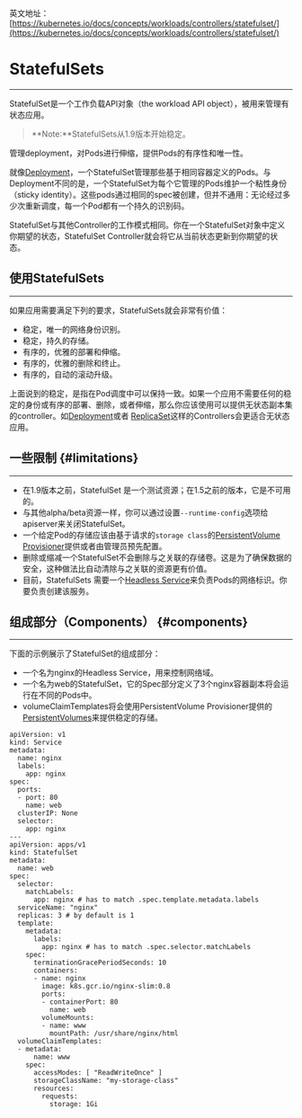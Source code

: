 英文地址：[https://kubernetes.io/docs/concepts/workloads/controllers/statefulset/](https://kubernetes.io/docs/concepts/workloads/controllers/statefulset/)

# StatefulSets

---

StatefulSet是一个工作负载API对象（the workload API object），被用来管理有状态应用。

> **Note:**StatefulSets从1.9版本开始稳定。

管理deployment，对Pods进行伸缩，提供Pods的有序性和唯一性。

就像[Deployment](https://kubernetes.io/docs/concepts/workloads/controllers/deployment/)，一个StatefulSet管理那些基于相同容器定义的Pods。与Deployment不同的是，一个StatefulSet为每个它管理的Pods维护一个粘性身份（sticky identity）。这些pods通过相同的spec被创建，但并不通用：无论经过多少次重新调度，每一个Pod都有一个持久的识别码。

StatefulSet与其他Controller的工作模式相同。你在一个StatefulSet对象中定义你期望的状态，StatefulSet Controller就会将它从当前状态更新到你期望的状态。

## 使用StatefulSets

---

如果应用需要满足下列的要求，StatefulSets就会非常有价值：

* 稳定，唯一的网络身份识别。
* 稳定，持久的存储。
* 有序的，优雅的部署和伸缩。
* 有序的，优雅的删除和终止。
* 有序的，自动的滚动升级。

上面说到的稳定，是指在Pod调度中可以保持一致。如果一个应用不需要任何的稳定的身份或有序的部署、删除，或者伸缩，那么你应该使用可以提供无状态副本集的controller。如[Deployment](https://kubernetes.io/docs/concepts/workloads/controllers/deployment/)或者 [ReplicaSet](https://kubernetes.io/docs/concepts/workloads/controllers/replicaset/)这样的Controllers会更适合无状态应用。

## 一些限制 {#limitations}

---

* 在1.9版本之前，StatefulSet 是一个测试资源；在1.5之前的版本，它是不可用的。
* 与其他alpha/beta资源一样，你可以通过设置`--runtime-config`选项给apiserver来关闭StatefulSet。
* 一个给定Pod的存储应该由基于请求的`storage class`的[PersistentVolume Provisioner](https://github.com/kubernetes/examples/tree/master/staging/persistent-volume-provisioning/README.md)提供或者由管理员预先配置。
* 删除或缩减一个StatefulSet不会删除与之关联的存储卷。这是为了确保数据的安全，这种做法比自动清除与之关联的资源更有价值。
* 目前，StatefulSets 需要一个[Headless Service](https://kubernetes.io/docs/concepts/services-networking/service/#headless-services)来负责Pods的网络标识。你要负责创建该服务。

## 组成部分（Components） {#components}

---

下面的示例展示了StatefulSet的组成部分：

* 一个名为nginx的Headless Service，用来控制网络域。
* 一个名为web的StatefulSet，它的Spec部分定义了3个nginx容器副本将会运行在不同的Pods中。
* volumeClaimTemplates将会使用PersistentVolume Provisioner提供的[PersistentVolumes](https://www.gitbook.com/book/maxwellyue/kubernetes-learning/edit#)来提供稳定的存储。

```
apiVersion: v1
kind: Service
metadata:
  name: nginx
  labels:
    app: nginx
spec:
  ports:
  - port: 80
    name: web
  clusterIP: None
  selector:
    app: nginx
---
apiVersion: apps/v1
kind: StatefulSet
metadata:
  name: web
spec:
  selector:
    matchLabels:
      app: nginx # has to match .spec.template.metadata.labels
  serviceName: "nginx"
  replicas: 3 # by default is 1
  template:
    metadata:
      labels:
        app: nginx # has to match .spec.selector.matchLabels
    spec:
      terminationGracePeriodSeconds: 10
      containers:
      - name: nginx
        image: k8s.gcr.io/nginx-slim:0.8
        ports:
        - containerPort: 80
          name: web
        volumeMounts:
        - name: www
          mountPath: /usr/share/nginx/html
  volumeClaimTemplates:
  - metadata:
      name: www
    spec:
      accessModes: [ "ReadWriteOnce" ]
      storageClassName: "my-storage-class"
      resources:
        requests:
          storage: 1Gi
```



